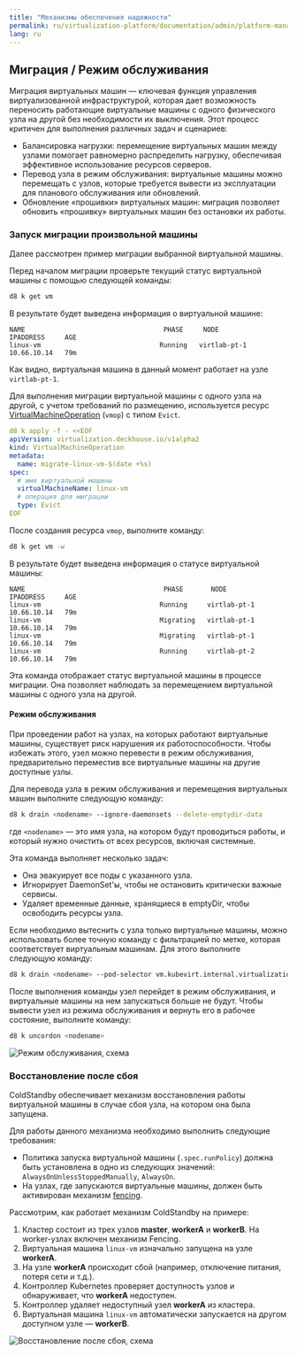 ```yaml
---
title: "Механизмы обеспечения надежности"
permalink: ru/virtualization-platform/documentation/admin/platform-management/virtualization/reliability.html
lang: ru
---
```


## Миграция / Режим обслуживания

Миграция виртуальных машин — ключевая функция управления виртуализованной инфраструктурой, которая дает возможность переносить работающие виртуальные машины с одного физического узла на другой без необходимости их выключения. Этот процесс критичен для выполнения различных задач и сценариев:

- Балансировка нагрузки: перемещение виртуальных машин между узлами помогает равномерно распределить нагрузку, обеспечивая эффективное использование ресурсов серверов.
- Перевод узла в режим обслуживания: виртуальные машины можно перемещать с узлов, которые требуется вывести из эксплуатации для планового обслуживания или обновлений.
- Обновление «прошивки» виртуальных машин: миграция позволяет обновить «прошивку» виртуальных машин без остановки их работы.

### Запуск миграции произвольной машины

Далее рассмотрен пример миграции выбранной виртуальной машины.

Перед началом миграции проверьте текущий статус виртуальной машины с помощью следующей команды:

```bash
d8 k get vm
```

В результате будет выведена информация о виртуальной машине:

```console
NAME                                   PHASE     NODE           IPADDRESS     AGE
linux-vm                              Running   virtlab-pt-1   10.66.10.14   79m
```

Как видно, виртуальная машина в данный момент работает на узле `virtlab-pt-1`.

Для выполнения миграции виртуальной машины с одного узла на другой, с учетом требований по размещению, используется ресурс [VirtualMachineOperation](../../../../reference/cr/virtualmachineoperation.html) (`vmop`) с типом `Evict`.

```yaml
d8 k apply -f - <<EOF
apiVersion: virtualization.deckhouse.io/v1alpha2
kind: VirtualMachineOperation
metadata:
  name: migrate-linux-vm-$(date +%s)
spec:
  # имя виртуальной машины
  virtualMachineName: linux-vm
  # операция для миграции
  type: Evict
EOF
```

После создания ресурса `vmop`, выполните команду:

```bash
d8 k get vm -w
```

В результате будет выведена информация о статусе виртуальной машины:

```console
NAME                                   PHASE       NODE           IPADDRESS     AGE
linux-vm                              Running     virtlab-pt-1   10.66.10.14   79m
linux-vm                              Migrating   virtlab-pt-1   10.66.10.14   79m
linux-vm                              Migrating   virtlab-pt-1   10.66.10.14   79m
linux-vm                              Running     virtlab-pt-2   10.66.10.14   79m
```

Эта команда отображает статус виртуальной машины в процессе миграции. Она позволяет наблюдать за перемещением виртуальной машины с одного узла на другой.

#### Режим обслуживания

При проведении работ на узлах, на которых работают виртуальные машины, существует риск нарушения их работоспособности. Чтобы избежать этого, узел можно перевести в режим обслуживания, предварительно переместив все виртуальные машины на другие доступные узлы.

Для перевода узла в режим обслуживания и перемещения виртуальных машин выполните следующую команду:

```bash
d8 k drain <nodename> --ignore-daemonsets --delete-emptydir-data
```

где `<nodename>` — это имя узла, на котором будут проводиться работы, и который нужно очистить от всех ресурсов, включая системные.

Эта команда выполняет несколько задач:

- Она эвакуирует все поды с указанного узла.
- Игнорирует DaemonSet'ы, чтобы не остановить критически важные сервисы.
- Удаляет временные данные, хранящиеся в emptyDir, чтобы освободить ресурсы узла.

Если необходимо вытеснить с узла только виртуальные машины, можно использовать более точную команду с фильтрацией по метке, которая соответствует виртуальным машинам. Для этого выполните следующую команду:

```bash
d8 k drain <nodename> --pod-selector vm.kubevirt.internal.virtualization.deckhouse.io/name --delete-emptydir-data
```

После выполнения команды узел перейдет в режим обслуживания, и виртуальные машины на нем запускаться больше не будут. Чтобы вывести узел из режима обслуживания и вернуть его в рабочее состояние, выполните команду:

```bash
d8 k uncordon <nodename>
```

![Режим обслуживания, схема](/images/virtualization-platform/drain.ru.png)

### Восстановление после сбоя

ColdStandby обеспечивает механизм восстановления работы виртуальной машины в случае сбоя узла, на котором она была запущена.

Для работы данного механизма необходимо выполнить следующие требования:

- Политика запуска виртуальной машины (`.spec.runPolicy`) должна быть установлена в одно из следующих значений: `AlwaysOnUnlessStoppedManually`, `AlwaysOn`.
- На узлах, где запускаются виртуальные машины, должен быть активирован механизм [fencing](../../../../reference/cr/nodegroup.html#nodegroup-v1-spec-fencing-mode).

Рассмотрим, как работает механизм ColdStandby на примере:

1. Кластер состоит из трех узлов **master**, **workerA** и **workerB**. На worker-узлах включен механизм Fencing.
1. Виртуальная машина `linux-vm` изначально запущена на узле  **workerA**.
1. На узле **workerA** происходит сбой (например, отключение питания, потеря сети и т.д.).
1. Контроллер Kubernetes проверяет доступность узлов и обнаруживает, что **workerA** недоступен.
1. Контроллер удаляет недоступный узел **workerA** из кластера.
1. Виртуальная машина `linux-vm` автоматически запускается на другом доступном узле — **workerB**.

![Восстановление после сбоя, схема](/images/virtualization-platform/coldstandby.ru.png)
